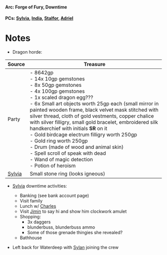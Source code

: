 #### Arc: Forge of Fury, Downtime
#### PCs: [Sylvia](PCs/Past/Sylvia.md), [India](PCs/Current/India.md), [Stalfor](PCs/Current/Stalfor.md), [Adriel](PCs/Current/Adriel.md)

# Notes
- Dragon horde:

| Source                       | Treasure                                                                                                                                                                                                                                                                                                                                                                                                                                                                                                                                                                                                                     |
| ---------------------------- | ---------------------------------------------------------------------------------------------------------------------------------------------------------------------------------------------------------------------------------------------------------------------------------------------------------------------------------------------------------------------------------------------------------------------------------------------------------------------------------------------------------------------------------------------------------------------------------------------------------------------------- |
| Party                        | - 8642gp <br> - 14x 10gp gemstones <br> - 8x 50gp gemstones <br> - 4x 100gp gemstones <br> - 1x scaled dragon egg??? <br> - 6x Small art objects worth 25gp each (small mirror in painted wooden frame, black velvet mask stitched with silver thread, cloth of gold vestments, copper chalice with silver filligry, small gold bracelet, embroidered silk handkerchief with initials **SR** on it <br> - Gold birdcage electrum filligry worth 250gp <br> - Gold ring worth 250gp <br> - Drum (made of wood and animal skin) <br> - Spell scroll of speak with dead <br> - Wand of magic detection <br> - Potion of heroism |
| [Sylvia](PCs/Past/Sylvia.md) | Small stone ring (looks igneous)                                                                                                                                                                                                                                                                                                                                                                                                                                                                                                                                                                                             |


- [Sylvia](PCs/Past/Sylvia.md) downtime activities:
	- Banking (see bank account page)
	- Visit family
	- Lunch w/ [Charles](NPCs/Living/Charles.md)
	- Visit [Jimin](NPCs/Living/Jimin.md) to say hi and show him clockwork amulet
	- Shopping:
		- 3x daggers
		- blunderbuss, blunderbuss ammo
		- Some of those grenade thingies she revealed?
	- Bathhouse

-   Left back for Waterdeep with [Sylan](NPCs/Living/Sylan.md) joining the crew